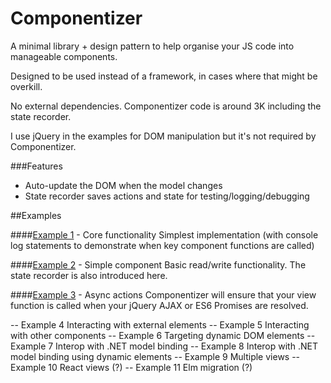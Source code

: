 Componentizer
=============

A minimal library + design pattern to help organise your JS code into manageable components.

Designed to be used instead of a framework, in cases where that might be overkill.

No external dependencies. Componentizer code is around 3K including the state recorder.

I use jQuery in the examples for DOM manipulation but it's not required by Componentizer.

###Features
- Auto-update the DOM when the model changes
- State recorder saves actions and state for testing/logging/debugging


##Examples

####[Example 1](/example1) - Core functionality
Simplest implementation (with console log statements to demonstrate when key component functions are called)

####[Example 2](/example1) - Simple component
Basic read/write functionality. The state recorder is also introduced here.

####[Example 3](/example3) - Async actions
Componentizer will ensure that your view function is called when your jQuery AJAX or ES6 Promises are resolved.

-- Example 4 Interacting with external elements
-- Example 5 Interacting with other components
-- Example 6 Targeting dynamic DOM elements
-- Example 7 Interop with .NET model binding
-- Example 8 Interop with .NET model binding using dynamic elements
-- Example 9 Multiple views
-- Example 10 React views (?)
-- Example 11 Elm migration (?)